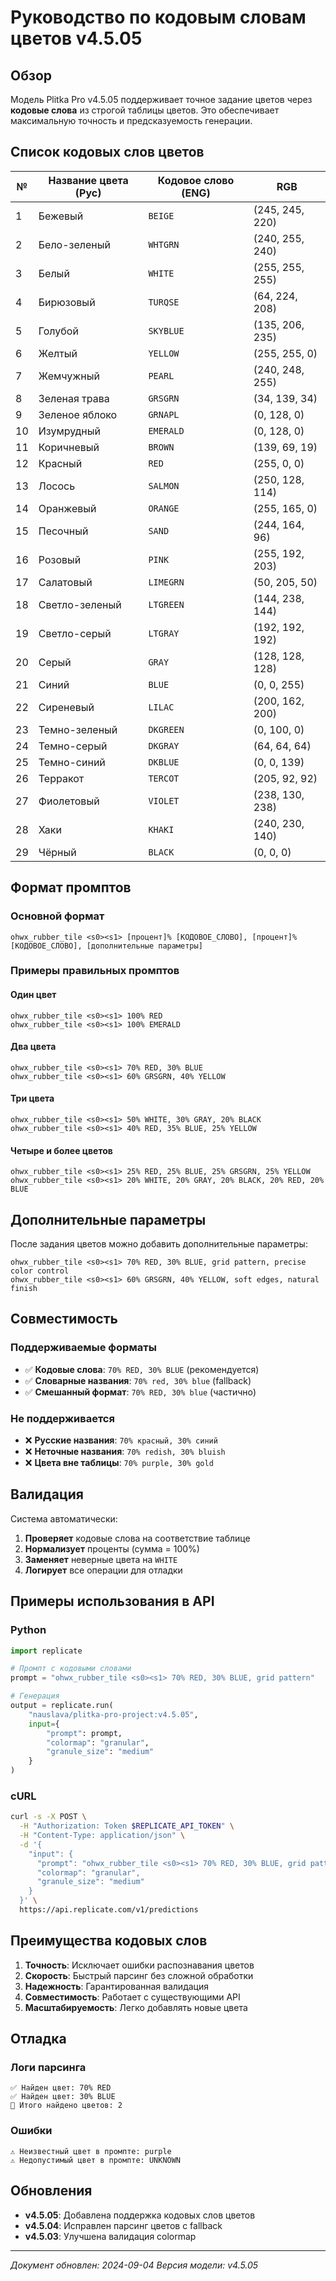# Руководство по кодовым словам цветов v4.5.05

## Обзор

Модель Plitka Pro v4.5.05 поддерживает точное задание цветов через **кодовые слова** из строгой таблицы цветов. Это обеспечивает максимальную точность и предсказуемость генерации.

## Список кодовых слов цветов

| № | Название цвета (Рус) | Кодовое слово (ENG) | RGB |
|---|---|---|---|
| 1 | Бежевый | `BEIGE` | (245, 245, 220) |
| 2 | Бело-зеленый | `WHTGRN` | (240, 255, 240) |
| 3 | Белый | `WHITE` | (255, 255, 255) |
| 4 | Бирюзовый | `TURQSE` | (64, 224, 208) |
| 5 | Голубой | `SKYBLUE` | (135, 206, 235) |
| 6 | Желтый | `YELLOW` | (255, 255, 0) |
| 7 | Жемчужный | `PEARL` | (240, 248, 255) |
| 8 | Зеленая трава | `GRSGRN` | (34, 139, 34) |
| 9 | Зеленое яблоко | `GRNAPL` | (0, 128, 0) |
| 10 | Изумрудный | `EMERALD` | (0, 128, 0) |
| 11 | Коричневый | `BROWN` | (139, 69, 19) |
| 12 | Красный | `RED` | (255, 0, 0) |
| 13 | Лосось | `SALMON` | (250, 128, 114) |
| 14 | Оранжевый | `ORANGE` | (255, 165, 0) |
| 15 | Песочный | `SAND` | (244, 164, 96) |
| 16 | Розовый | `PINK` | (255, 192, 203) |
| 17 | Салатовый | `LIMEGRN` | (50, 205, 50) |
| 18 | Светло-зеленый | `LTGREEN` | (144, 238, 144) |
| 19 | Светло-серый | `LTGRAY` | (192, 192, 192) |
| 20 | Серый | `GRAY` | (128, 128, 128) |
| 21 | Синий | `BLUE` | (0, 0, 255) |
| 22 | Сиреневый | `LILAC` | (200, 162, 200) |
| 23 | Темно-зеленый | `DKGREEN` | (0, 100, 0) |
| 24 | Темно-серый | `DKGRAY` | (64, 64, 64) |
| 25 | Темно-синий | `DKBLUE` | (0, 0, 139) |
| 26 | Терракот | `TERCOT` | (205, 92, 92) |
| 27 | Фиолетовый | `VIOLET` | (238, 130, 238) |
| 28 | Хаки | `KHAKI` | (240, 230, 140) |
| 29 | Чёрный | `BLACK` | (0, 0, 0) |

## Формат промптов

### Основной формат
```
ohwx_rubber_tile <s0><s1> [процент]% [КОДОВОЕ_СЛОВО], [процент]% [КОДОВОЕ_СЛОВО], [дополнительные параметры]
```

### Примеры правильных промптов

#### Один цвет
```
ohwx_rubber_tile <s0><s1> 100% RED
ohwx_rubber_tile <s0><s1> 100% EMERALD
```

#### Два цвета
```
ohwx_rubber_tile <s0><s1> 70% RED, 30% BLUE
ohwx_rubber_tile <s0><s1> 60% GRSGRN, 40% YELLOW
```

#### Три цвета
```
ohwx_rubber_tile <s0><s1> 50% WHITE, 30% GRAY, 20% BLACK
ohwx_rubber_tile <s0><s1> 40% RED, 35% BLUE, 25% YELLOW
```

#### Четыре и более цветов
```
ohwx_rubber_tile <s0><s1> 25% RED, 25% BLUE, 25% GRSGRN, 25% YELLOW
ohwx_rubber_tile <s0><s1> 20% WHITE, 20% GRAY, 20% BLACK, 20% RED, 20% BLUE
```

## Дополнительные параметры

После задания цветов можно добавить дополнительные параметры:

```
ohwx_rubber_tile <s0><s1> 70% RED, 30% BLUE, grid pattern, precise color control
ohwx_rubber_tile <s0><s1> 60% GRSGRN, 40% YELLOW, soft edges, natural finish
```

## Совместимость

### Поддерживаемые форматы
- ✅ **Кодовые слова**: `70% RED, 30% BLUE` (рекомендуется)
- ✅ **Словарные названия**: `70% red, 30% blue` (fallback)
- ✅ **Смешанный формат**: `70% RED, 30% blue` (частично)

### Не поддерживается
- ❌ **Русские названия**: `70% красный, 30% синий`
- ❌ **Неточные названия**: `70% redish, 30% bluish`
- ❌ **Цвета вне таблицы**: `70% purple, 30% gold`

## Валидация

Система автоматически:
1. **Проверяет** кодовые слова на соответствие таблице
2. **Нормализует** проценты (сумма = 100%)
3. **Заменяет** неверные цвета на `WHITE`
4. **Логирует** все операции для отладки

## Примеры использования в API

### Python
```python
import replicate

# Промпт с кодовыми словами
prompt = "ohwx_rubber_tile <s0><s1> 70% RED, 30% BLUE, grid pattern"

# Генерация
output = replicate.run(
    "nauslava/plitka-pro-project:v4.5.05",
    input={
        "prompt": prompt,
        "colormap": "granular",
        "granule_size": "medium"
    }
)
```

### cURL
```bash
curl -s -X POST \
  -H "Authorization: Token $REPLICATE_API_TOKEN" \
  -H "Content-Type: application/json" \
  -d '{
    "input": {
      "prompt": "ohwx_rubber_tile <s0><s1> 70% RED, 30% BLUE, grid pattern",
      "colormap": "granular",
      "granule_size": "medium"
    }
  }' \
  https://api.replicate.com/v1/predictions
```

## Преимущества кодовых слов

1. **Точность**: Исключает ошибки распознавания цветов
2. **Скорость**: Быстрый парсинг без сложной обработки
3. **Надежность**: Гарантированная валидация
4. **Совместимость**: Работает с существующими API
5. **Масштабируемость**: Легко добавлять новые цвета

## Отладка

### Логи парсинга
```
✅ Найден цвет: 70% RED
✅ Найден цвет: 30% BLUE
🎨 Итого найдено цветов: 2
```

### Ошибки
```
⚠️ Неизвестный цвет в промпте: purple
⚠️ Недопустимый цвет в промпте: UNKNOWN
```

## Обновления

- **v4.5.05**: Добавлена поддержка кодовых слов цветов
- **v4.5.04**: Исправлен парсинг цветов с fallback
- **v4.5.03**: Улучшена валидация colormap

---

*Документ обновлен: 2024-09-04*
*Версия модели: v4.5.05*
